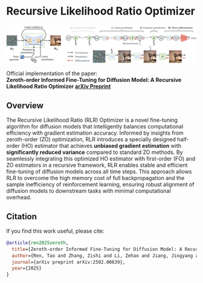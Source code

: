 # **Recursive Likelihood Ratio Optimizer**
![RLR](asset/rlr_c.png)

Official implementation of the paper:  
**Zeroth-order Informed Fine-Tuning for Diffusion Model: A Recursive Likelihood Ratio Optimizer [arXiv Preprint](https://arxiv.org/abs/2502.00639)**


## Overview
The Recursive Likelihood Ratio (RLR) Optimizer is a novel fine-tuning algorithm for diffusion models that intelligently balances computational efficiency with gradient estimation accuracy. Informed by insights from zeroth-order (ZO) optimization, RLR introduces a specially designed half-order (HO) estimator that achieves **unbiased gradient estimation** with **significantly reduced variance** compared to standard ZO methods. By seamlessly integrating this optimized HO estimator with first-order (FO) and ZO estimators in a recursive framework, RLR enables stable and efficient fine-tuning of diffusion models across all time steps. This approach allows RLR to overcome the high memory cost of full backpropagation and the sample inefficiency of reinforcement learning, ensuring robust alignment of diffusion models to downstream tasks with minimal computational overhead.


## Citation
If you find this work useful, please cite:

```bibtex
@article{ren2025zeroth,
  title={Zeroth-order Informed Fine-Tuning for Diffusion Model: A Recursive Likelihood Ratio Optimizer},
  author={Ren, Tao and Zhang, Zishi and Li, Zehao and Jiang, Jingyang and Qin, Shentao and Li, Guanghao and Li, Yan and Zheng, Yi and Li, Xinping and Zhan, Min and others},
  journal={arXiv preprint arXiv:2502.00639},
  year={2025}
}
```